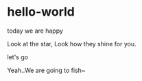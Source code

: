 # hello-world

today we are happy

Look at the star,
Look how they shine for you.

let's go

Yeah..We are going to fish~
